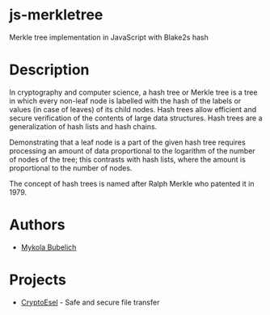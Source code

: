 # js-merkletree
Merkle tree implementation in JavaScript with Blake2s hash

# Description
In cryptography and computer science, a hash tree or Merkle tree is a tree in which every non-leaf node is labelled with the hash of the labels or values (in case of leaves) of its child nodes. Hash trees allow efficient and secure verification of the contents of large data structures. Hash trees are a generalization of hash lists and hash chains.

Demonstrating that a leaf node is a part of the given hash tree requires processing an amount of data proportional to the logarithm of the number of nodes of the tree; this contrasts with hash lists, where the amount is proportional to the number of nodes.

The concept of hash trees is named after Ralph Merkle who patented it in 1979.

# Authors
* [Mykola Bubelich](https://bubelich.com) 

# Projects
* [CryptoEsel](https://cryptoesel.com) - Safe and secure file transfer
